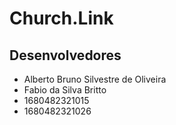 # Church.Link
## Desenvolvedores
- Alberto Bruno Silvestre de Oliveira
- Fabio da Silva Britto
- 1680482321015
- 1680482321026
